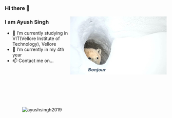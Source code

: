 ### Hi there 👋

<img align=right width="300"  src="https://github.com/ayushsingh2019/ayushsingh2019/blob/main/UGnn6nrJCYvHxEycE1E-awIO_FVB4tlFZOJ95JDf7Uo.jpg">

### I am Ayush Singh 


- 🔭 I’m currently studying in VIT(Vellore Institute of Technology), Vellore
- 🌱 I’m currently in my 4th year 
- 📫 Contact me on...


<br><br><br><br><br><br>
<p align="left"> <img align=right width="450" src="https://github-readme-stats.vercel.app/api?username=ayushsingh2019&show_icons=true&theme=great-gatsby" alt="ayushsingh2019"/>
</br>
